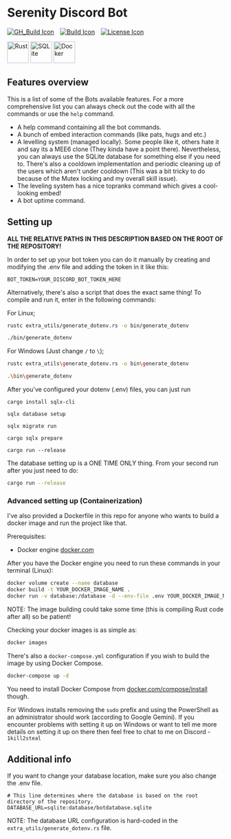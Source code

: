 # Serenity Discord Bot

[![GH_Build Icon]][GH_Build Status]&emsp;[![Build Icon]][Build Status]&emsp;[![License Icon]][LICENSE]

[GH_Build Icon]: https://img.shields.io/github/actions/workflow/status/1git2clone/serenity-discord-bot/rust.yml?branch=main
[GH_Build Status]: https://github.com/1git2clone/serenity-discord-bot/actions?query=branch%3Amaster
[Build Icon]: https://gitlab.com/1k2s/serenity-discord-bot/badges/main/pipeline.svg
[Build Status]: https://gitlab.com/1k2s/serenity-discord-bot/-/pipelines
[License Icon]: https://img.shields.io/badge/license-Apache2.0-blue.svg
[License]: LICENSE

<!-- markdownlint-disable MD033 -->
<p>
  <img
    height="50px"
    src="https://codeberg.org/1Kill2Steal/skill-icons/raw/branch/main/icons/Rust.svg"
    alt="Rust"
  />
  <img
    height="50px"
    src="https://codeberg.org/1Kill2Steal/skill-icons/raw/branch/main/icons/SQLite.svg"
    alt="SQLite"
  />
  <img
    height="50px"
    src="https://codeberg.org/1Kill2Steal/skill-icons/raw/branch/main/icons/Docker.svg"
    alt="Docker"
  />
</p>
<!-- markdownlint-enable MD033 -->

## Features overview

This is a list of some of the Bots available features. For a more comprehensive
list you can always check out the code with all the commands or use the `help`
command.

- A help command containing all the bot commands.
- A bunch of embed interaction commands (like pats, hugs and etc.)
- A levelling system (managed locally). Some people like it, others hate it and
  say its a MEE6 clone (They kinda have a point there). Nevertheless, you can
  always use the SQLite database for something else if you need to. There's also
  a cooldown implementation and periodic cleaning up of the users which aren't
  under cooldown (This was a bit tricky to do because of the Mutex locking and my
  overall skill issue).
- The leveling system has a nice topranks command which gives a cool-looking embed!
- A bot uptime command.

## Setting up

**ALL THE RELATIVE PATHS IN THIS DESCRIPTION BASED ON THE ROOT OF THE REPOSITORY!**

In order to set up your bot token you can do it manually by creating and
modifying the .env file and adding the token in it like this:

```env
BOT_TOKEN=YOUR_DISCORD_BOT_TOKEN_HERE
```

Alternatively, there's also a script that does the exact same thing! To compile
and run it, enter in the following commands:

For Linux;

```sh
rustc extra_utils/generate_dotenv.rs -o bin/generate_dotenv

./bin/generate_dotenv
```

For Windows (Just change `/` to `\`);

```sh
rustc extra_utils\generate_dotenv.rs -o bin\generate_dotenv

.\bin\generate_dotenv
```

After you've configured your dotenv (.env) files, you can just run

```
cargo install sqlx-cli

sqlx database setup

sqlx migrate run

cargo sqlx prepare

cargo run --release
```

The database setting up is a ONE TIME ONLY thing. From your second run after
you just need to do:

```sh
cargo run --release
```

### Advanced setting up (Containerization)

I've also provided a Dockerfile in this repo for anyone who wants to build a
docker image and run the project like that.

Prerequisites:

- Docker engine [docker.com](https://docs.docker.com/engine/install/)

After you have the Docker engine you need to run these commands in your
terminal (Linux):

```sh
docker volume create --name database
docker build -t YOUR_DOCKER_IMAGE_NAME .
docker run -v database:/database -d --env-file .env YOUR_DOCKER_IMAGE_NAME
```

NOTE: The image building could take some time (this is compiling Rust code
after all) so be patient!

Checking your docker images is as simple as:

```sh
docker images
```

There's also a `docker-compose.yml` configuration if you wish to build the image by using Docker Compose.

```sh
docker-compose up -d
```

You need to install Docker Compose from [docker.com/compose/install](https://docs.docker.com/compose/install/) though.

For Windows installs removing the `sudo` prefix and using the PowerShell as an
administrator should work (according to Google Gemini). If you encounter
problems with setting it up on Windows or want to tell me more details on
setting it up on there then feel free to chat to me on Discord - `1kill2steal`

## Additional info

If you want to change your database location, make sure you also change the
.env file.

```env
# This line determines where the database is based on the root directory of the repository.
DATABASE_URL=sqlite:database/botdatabase.sqlite
```

NOTE: The database URL configuration is hard-coded in the
`extra_utils/generate_dotenv.rs` file.
